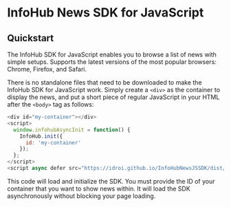 # InfoHub News SDK for JavaScript

## Quickstart

The InfoHub SDK for JavaScript enables you to browse a list of news with simple setups. Supports the latest versions of the most popular browsers: Chrome, Firefox, and Safari.

There is no standalone files that need to be downloaded to make the InfoHub SDK for JavaScript work. Simply create a `<div>` as the container to display the news, and put a short piece of regular JavaScript in your HTML after the `<body>` tag as follows:

```js
<div id="my-container"></div>
<script>
  window.infohubAsyncInit = function() {
    InfoHub.init({
      id: 'my-container'
    });
  };
</script>
<script async defer src="https://idroi.github.io/InfoHubNewsJSSDK/dist/sdk.js"></script>
```

This code will load and initialize the SDK. You must provide the ID of your container that you want to show news within. It will load the SDK asynchronously without blocking your page loading.
